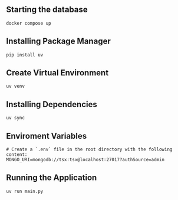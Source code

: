 ## Starting the database

```
docker compose up
```

## Installing Package Manager

```
pip install uv
```

## Create Virtual Environment

```
uv venv
```

## Installing Dependencies

```
uv sync
```

## Enviroment Variables

```
# Create a `.env` file in the root directory with the following content:
MONGO_URI=mongodb://tsx:tsx@localhost:27017?authSource=admin
```

## Running the Application

```
uv run main.py
```
